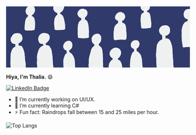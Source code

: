 <!-- <p align="center">
  <img src=https://media2.giphy.com/media/J2yDvX0N4GpAdHOD3N/giphy.gif?cid=ecf05e4732fecy7p8iauk3qv6wrz5awzkzmwe846do1i8h6n&rid=giphy.gif>
</p> -->


<p align="middle">
  <img src="https://raw.githubusercontent.com/thaliajuarez/thaliajuarez/main/images/unnamed.png" />
</p>

**Hiya, I'm Thalia.** 😄

[![LinkedIn Badge](https://img.shields.io/badge/LinkedIn-Profile-informational?style=flat&logo=linkedin&logoColor=white&color=0D76A8)](https://www.linkedin.com/in/thalia-juarez/)


<!--
**thaliajuarez/thaliajuarez** is a ✨ _special_ ✨ repository because its `README.md` (this file) appears on your GitHub profile.
Here are some ideas to get you started:
- 🔭 I’m currently working on 
- 🌱 I’m currently learning C
- 👯 I’m looking to collaborate on ...
- 🤔 I’m looking for help with ...
- 💬 Ask me about ...
- 📫 How to reach me: ...
- 😄 Pronouns: ...
- ⚡ Fun fact: ...
-->

- 🔭 I’m currently working on UI/UX.
- 🌱 I’m currently learning C#
- ⚡ Fun fact: Raindrops fall between 15 and 25 miles per hour.

![Top Langs](https://github-readme-stats.vercel.app/api/top-langs/?username=thaliajuarez&layout=compact&show_icons=true&langs_count=10)

<!--![Anurag's GitHub stats](https://github-readme-stats.vercel.app/api?username=thaliajuarez&show_icons=true&hide=stars&count_private=true) -->

<!-- ![willianrod's wakatime stats](https://github-readme-stats.vercel.app/api/wakatime?username=thaliajuarez)

<a href="https://www.instagram.com/shiancore/"> GIF created by shiancore </a> -->

